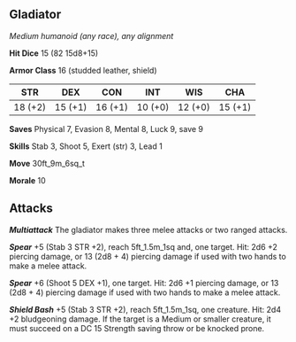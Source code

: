 ## Gladiator

*Medium humanoid (any race), any alignment*

**Hit Dice** 15 (82 15d8+15)

**Armor Class** 16 (studded leather, shield)

| STR     | DEX     | CON     | INT     | WIS     | CHA     |
|---------|---------|---------|---------|---------|---------|
| 18 (+2) | 15 (+1) | 16 (+1) | 10 (+0) | 12 (+0) | 15 (+1) |

**Saves** Physical 7, Evasion 8, Mental 8, Luck 9, save 9

**Skills** Stab 3, Shoot 5, Exert (str) 3, Lead 1

**Move** 30ft\_9m\_6sq\_t

**Morale** 10

## Attacks

***Multiattack*** The gladiator makes three melee attacks or two ranged attacks.

***Spear*** +5 (Stab 3 STR +2), reach 5ft\_1.5m\_1sq and, one target. Hit: 2d6 +2 piercing damage, or 13 (2d8 + 4) piercing damage if used with two hands to make a melee attack.

***Spear*** +6 (Shoot 5 DEX +1), one target. Hit: 2d6 +1 piercing damage, or 13 (2d8 + 4) piercing damage if used with two hands to make a melee attack.

***Shield Bash*** +5 (Stab 3 STR +2), reach 5ft\_1.5m\_1sq, one creature. Hit: 2d4 +2 bludgeoning damage. If the target is a Medium or smaller creature, it must succeed on a DC 15 Strength saving throw or be knocked prone.

